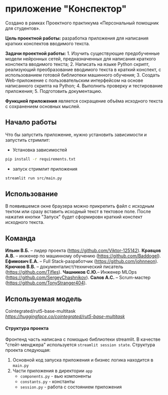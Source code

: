 # приложение "Конспектор"

Создано в рамках Проектного практикума «Персональный помощник для студентов».

**Цель проектной работы:** разработка приложения для написания кратких конспектов вводимого текста.

**Задачи проектной работы:**
    1.	Изучить существующие предобученные модели нейронных сетей, предназначенных для написания краткого конспекта вводимого текста;
    2.	Написать на языке Python скрипт, реализующий преобразование вводимого текста в краткий конспект, с использованием готовой библиотеки машинного обучения;
    3.	Создать Web-приложение с пользовательским интерфейсом на основе написанного скрипта на Python;
    4.	Выполнить проверку и тестирование приложения;
    5.	Подготовить документацию.

**Функцией приложения** является сокращение объёма исходного текста с сохранением основных мыслей.

## Начало работы

Что бы запустить приложение, нужно установить зависимости и запустить стримлит:
 - Установка зависимостей
```bash
pip install -r requirements.txt
```
 - запуск стримлит приложения
```bash
streamlit run src/main.py
```
## Использование

В появившемся окне браузера можно прикрепить файл с исходным тектом или сразу вставить исходный текст в тектовое поле. 
После нажатия кнопки "Запуск" будет сформировн краткий конспект исходного текста.

## Команда

**Ильин В.Б.** – лидер проекта (https://github.com/Viktor-125142).
**Кравцов А.В.** – инженер по машинному обучению (https://github.com/Baddogel).
**Ефимович Е.А.** – Full Stack-разработчик (https://github.com/johnneon).
**Крючков В.В.** – документалист/технический писатель (https://github.com/Tifles).
**Чашников С.Ю.**– Инженер MLOps (https://github.com/SergeyChashnikov). 
**Салов А.С.** – Scrum-мастер (https://github.com/TonyStranger404).

## Используемая модель

Сointegrated/rut5-base-multitask 
*https://huggingface.co/cointegrated/rut5-base-multitask*

#### Структура проекта

Фронтенд часть написана с помощью библиотеки streamlit. В качестве "стейт-менджера" используется `streamlit session state`. Структура проекта следующая:
1. Основной код запуска приложения и бизнес логика находится в `main.py`
2. Части приложения в директории `app`
    - `components.py` - вью компоненты
    - `constants.py` - константы
    - `session.py` - работа с состоянием приложения


